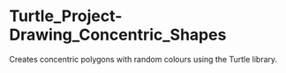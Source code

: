 # Turtle_Project-Drawing_Concentric_Shapes

Creates concentric polygons with random colours using the Turtle library.


